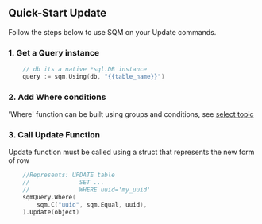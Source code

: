 ## Quick-Start Update

Follow the steps below to use SQM on your Update commands.

### 1. Get a Query instance

```go
    // db its a native *sql.DB instance
    query := sqm.Using(db, "{{table_name}}")
```

### 2. Add Where conditions

'Where' function can be built using groups and conditions, see [select topic](SelectQuickStart.md)

### 3. Call Update Function

Update function must be called using a struct that represents the new form of row

```go
    //Represents: UPDATE table
    //              SET ...
    //              WHERE uuid='my_uuid'
    sqmQuery.Where(
		sqm.C("uuid", sqm.Equal, uuid),
	).Update(object)
```